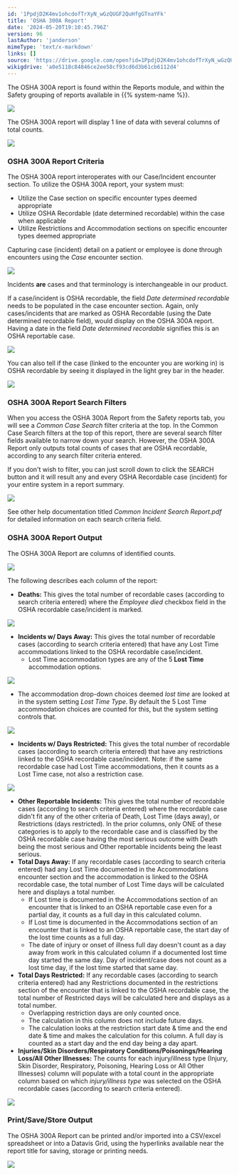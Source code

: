 ```yaml
---
id: '1PpdjD2K4mv1ohcdofTrXyN_wGzQUGF2QuHfgGTnaYFk'
title: 'OSHA 300A Report'
date: '2024-05-20T19:10:45.796Z'
version: 96
lastAuthor: 'janderson'
mimeType: 'text/x-markdown'
links: []
source: 'https://drive.google.com/open?id=1PpdjD2K4mv1ohcdofTrXyN_wGzQUGF2QuHfgGTnaYFk'
wikigdrive: 'a0e5118c84846ce2ee58cf93cd6d3b61cb6112d4'
---
```

The OSHA 300A report is found within the Reports module, and within the Safety grouping of reports available in {{% system-name %}}.

![](../osha-300a-report.assets/a58a0c478ddfed44e76fa48c4dc094f2.png)

The OSHA 300A report will display 1 line of data with several columns of total counts.

![](../osha-300a-report.assets/bb9419fa300b49ff9a976492f29aa6ed.png)

### OSHA 300A Report Criteria

The OSHA 300A report interoperates with our Case/Incident encounter section.  To utilize the OSHA 300A report, your system must:

* Utilize the Case section on specific encounter types deemed appropriate
* Utilize OSHA Recordable (date determined recordable) within the case when applicable
* Utilize Restrictions and Accommodation sections on specific encounter types deemed appropriate

Capturing case (incident) detail on a patient or employee is done through encounters using the *Case* encounter section.

![](../osha-300a-report.assets/d5415669225aa8aff61582f608e4fb0a.png)

Incidents **are** cases and that terminology is interchangeable in our product.

If a case/incident is OSHA recordable, the field *Date determined recordable* needs to be populated in the case encounter section.  Again, only cases/incidents that are marked as OSHA Recordable (using the Date determined recordable field), would display on the OSHA 300A report.  Having a date in the field *Date determined recordable* signifies this is an OSHA reportable case.

![](../osha-300a-report.assets/eef974964e588aabb5ad355286db873f.png)

You can also tell if the case (linked to the encounter you are working in) is OSHA recordable by seeing it displayed in the light grey bar in the header.

![](../osha-300a-report.assets/b8777e234f04a6aa23f45aa35d5aedae.png)

### OSHA 300A Report Search Filters

When you access the OSHA 300A Report from the Safety reports tab, you will see a *Common Case Search* filter criteria at the top.  In the Common Case Search filters at the top of this report, there are several search filter fields available to narrow down your search.  However, the OSHA 300A Report only outputs total counts of cases that are OSHA recordable, according to any search filter criteria entered.

If you don't wish to filter, you can just scroll down to click the SEARCH button and it will result any and every OSHA Recordable case (incident) for your entire system in a report summary.

![](../osha-300a-report.assets/b97e2eb83976acb2cf181e1f5ff9698c.png)

See other help documentation titled *Common Incident Search Report.pdf* for detailed information on each search criteria field.

### OSHA 300A Report Output

The OSHA 300A Report are columns of identified counts.

![](../osha-300a-report.assets/846ecfddf0f11d7da34959a5417f9592.png)

The following describes each column of the report:

* <strong>Deaths:</strong> This gives the total number of recordable cases (according to search criteria entered) where the <em>Employee died</em> checkbox field in the OSHA recordable case/incident is marked.

![](../osha-300a-report.assets/60dac98c0d870b04606b1345b34f8b2f.png)

* <strong>Incidents w/ Days Away:</strong> This gives the total number of recordable cases (according to search criteria entered) that have any Lost Time accommodations linked to the OSHA recordable case/incident.
    * Lost Time accommodation types are any of the 5<strong> Lost Time</strong> accommodation options.

![](../osha-300a-report.assets/f8f6f5f8706d5750c4ec2c11b7592406.png)

* The accommodation drop-down choices deemed <em>lost time</em> are looked at in the system setting <em>Lost Time Type</em>.  By default the 5 Lost Time accommodation choices are counted for this, but the system setting controls that.

![](../osha-300a-report.assets/500c0eeded3e6676744c04238b6813c1.png)

* <strong>Incidents w/ Days Restricted:</strong> This gives the total number of recordable cases (according to search criteria entered) that have any restrictions linked to the OSHA recordable case/incident. Note: if the same recordable case had Lost Time accommodations, then it counts as a Lost Time case, not also a restriction case.

![](../osha-300a-report.assets/57d05bc039766755fafcb0f463ff46d2.png)

* <strong>Other Reportable Incidents:</strong>  This gives the total number of recordable cases (according to search criteria entered) where the recordable case didn't fit any of the other criteria of Death, Lost Time (days away), or Restrictions (days restricted).   In the prior columns, only ONE of these categories is to apply to the recordable case and is classified by the OSHA recordable case having the most serious outcome with Death being the most serious and Other reportable incidents being the least serious.
* <strong>Total Days Away:</strong> If any recordable cases (according to search criteria entered) had any Lost Time documented in the Accommodations encounter section and the accommodation is linked to the OSHA recordable case, the total number of Lost Time days will be calculated here and displays a total number.
    * If Lost time is documented in the Accommodations section of an encounter that is linked to an OSHA reportable case even for a partial day, it counts as a full day in this calculated column.
    * If Lost time is documented in the Accommodations section of an encounter that is linked to an OSHA reportable case, the start day of the lost time counts as a full day.
    * The date of injury or onset of illness full day doesn't count as a day away from work in this calculated column if a documented lost time day started the same day.  Day of incident/case does not count as a lost time day, if the lost time started that same day.
* <strong>Total Days Restricted:</strong> If any recordable cases (according to search criteria entered) had any Restrictions documented in the restrictions section of the encounter that is linked to the OSHA recordable case, the total number of Restricted days will be calculated here and displays as a total number.
    * Overlapping restriction days are only counted once.
    * The calculation in this column does not include future days.
    * The calculation looks at the restriction start date & time and the end date & time and makes the calculation for this column.  A full day is counted as a start day and the end day being a day apart.
* <strong>Injuries/Skin Disorders/Respiratory Conditions/Poisonings/Hearing Loss/All Other Illnesses:</strong> The counts for each injury/illness type (Injury, Skin Disorder, Respiratory, Poisoning, Hearing Loss or All Other Illnesses) column will populate with a total count in the appropriate column based on which <em>injury/illness type</em> was selected on the OSHA recordable cases (according to search criteria entered).

![](../osha-300a-report.assets/ed1a302d706d1a3fc4588d118b4572b0.png)

### Print/Save/Store Output

The OSHA 300A Report can be printed and/or imported into a CSV/excel spreadsheet or into a Datavis Grid, using the hyperlinks available near the report title for saving, storage or printing needs.

![](../osha-300a-report.assets/3ab686cba9e41a0d34eefe7d2e17d63d.png)
